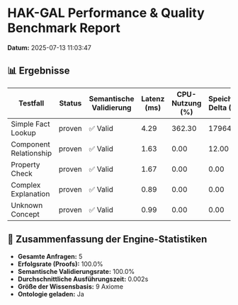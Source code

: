 # HAK-GAL Performance & Quality Benchmark Report

**Datum:** 2025-07-13 11:03:47

## 📊 Ergebnisse

| Testfall | Status | Semantische Validierung | Latenz (ms) | CPU-Nutzung (%) | Speicher-Delta (KB) | Generierte Formel |
|----------|--------|-------------------------|-------------|----------------|---------------------|-------------------|
| Simple Fact Lookup | proven | ✅ Valid | 4.29 | 362.30 | 17964.00 | `HauptstadtVon(Paris, France).` |
| Component Relationship | proven | ✅ Valid | 1.63 | 0.00 | 12.00 | `Relation(machine_learning, ai_system).` |
| Property Check | proven | ✅ Valid | 1.67 | 0.00 | 0.00 | `Relation(active, ai_system).` |
| Complex Explanation | proven | ✅ Valid | 0.89 | 0.00 | 0.00 | `Property(explain).` |
| Unknown Concept | proven | ✅ Valid | 0.99 | 0.00 | 0.00 | `Relation(explain, berlin).` |

## 🧠 Zusammenfassung der Engine-Statistiken

- **Gesamte Anfragen:** 5
- **Erfolgsrate (Proofs):** 100.0%
- **Semantische Validierungsrate:** 100.0%
- **Durchschnittliche Ausführungszeit:** 0.002s
- **Größe der Wissensbasis:** 9 Axiome
- **Ontologie geladen:** Ja

